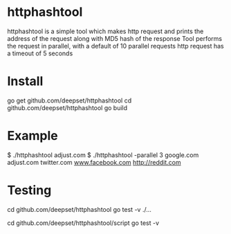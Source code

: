# httphashtool
httphashtool is a simple tool which makes http request and prints the address of the request along with MD5 hash of the response
Tool performs the request in parallel, with a default of 10 parallel requests
http request has a timeout of 5 seconds

# Install
go get github.com/deepset/httphashtool
cd github.com/deepset/httphashtool
go build

# Example
$ ./httphashtool adjust.com
$ ./httphashtool -parallel 3 google.com adjust.com twitter.com www.facebook.com http://reddit.com

# Testing
cd github.com/deepset/httphashtool
go test -v ./...

cd github.com/deepset/httphashtool/script
go test -v


